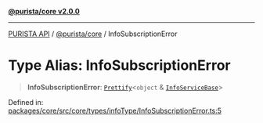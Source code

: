 [**@purista/core v2.0.0**](../README.md)

***

[PURISTA API](../../../packages.md) / [@purista/core](../README.md) / InfoSubscriptionError

# Type Alias: InfoSubscriptionError

> **InfoSubscriptionError**: [`Prettify`](Prettify.md)\<`object` & [`InfoServiceBase`](InfoServiceBase.md)\>

Defined in: [packages/core/src/core/types/infoType/InfoSubscriptionError.ts:5](https://github.com/puristajs/purista/blob/master/packages/core/src/core/types/infoType/InfoSubscriptionError.ts#L5)
